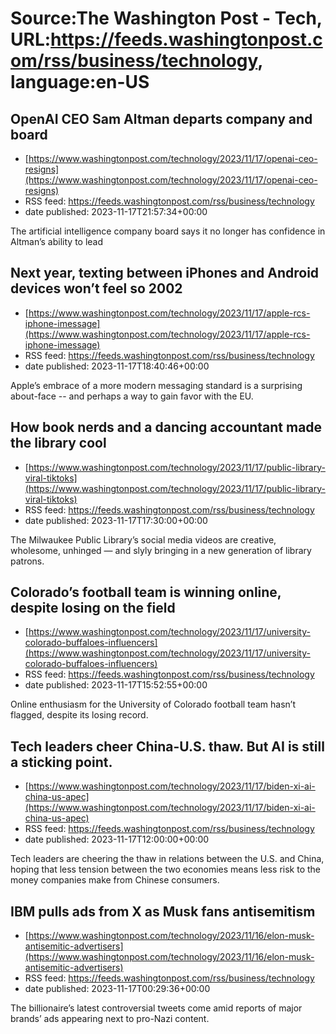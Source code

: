 # Source:The Washington Post - Tech, URL:https://feeds.washingtonpost.com/rss/business/technology, language:en-US

## OpenAI CEO Sam Altman departs company and board
 - [https://www.washingtonpost.com/technology/2023/11/17/openai-ceo-resigns](https://www.washingtonpost.com/technology/2023/11/17/openai-ceo-resigns)
 - RSS feed: https://feeds.washingtonpost.com/rss/business/technology
 - date published: 2023-11-17T21:57:34+00:00

The artificial intelligence company board says it no longer has confidence in Altman’s ability to lead

## Next year, texting between iPhones and Android devices won’t feel so 2002
 - [https://www.washingtonpost.com/technology/2023/11/17/apple-rcs-iphone-imessage](https://www.washingtonpost.com/technology/2023/11/17/apple-rcs-iphone-imessage)
 - RSS feed: https://feeds.washingtonpost.com/rss/business/technology
 - date published: 2023-11-17T18:40:46+00:00

Apple’s embrace of a more modern messaging standard is a surprising about-face -- and perhaps a way to gain favor with the EU.

## How book nerds and a dancing accountant made the library cool
 - [https://www.washingtonpost.com/technology/2023/11/17/public-library-viral-tiktoks](https://www.washingtonpost.com/technology/2023/11/17/public-library-viral-tiktoks)
 - RSS feed: https://feeds.washingtonpost.com/rss/business/technology
 - date published: 2023-11-17T17:30:00+00:00

The Milwaukee Public Library’s social media videos are creative, wholesome, unhinged — and slyly bringing in a new generation of library patrons.

## Colorado’s football team is winning online, despite losing on the field
 - [https://www.washingtonpost.com/technology/2023/11/17/university-colorado-buffaloes-influencers](https://www.washingtonpost.com/technology/2023/11/17/university-colorado-buffaloes-influencers)
 - RSS feed: https://feeds.washingtonpost.com/rss/business/technology
 - date published: 2023-11-17T15:52:55+00:00

Online enthusiasm for the University of Colorado football team hasn’t flagged, despite its losing record.

## Tech leaders cheer China-U.S. thaw. But AI is still a sticking point.
 - [https://www.washingtonpost.com/technology/2023/11/17/biden-xi-ai-china-us-apec](https://www.washingtonpost.com/technology/2023/11/17/biden-xi-ai-china-us-apec)
 - RSS feed: https://feeds.washingtonpost.com/rss/business/technology
 - date published: 2023-11-17T12:00:00+00:00

Tech leaders are cheering the thaw in relations between the U.S. and China, hoping that less tension between the two economies means less risk to the money companies make from Chinese consumers.

## IBM pulls ads from X as Musk fans antisemitism
 - [https://www.washingtonpost.com/technology/2023/11/16/elon-musk-antisemitic-advertisers](https://www.washingtonpost.com/technology/2023/11/16/elon-musk-antisemitic-advertisers)
 - RSS feed: https://feeds.washingtonpost.com/rss/business/technology
 - date published: 2023-11-17T00:29:36+00:00

The billionaire’s latest controversial tweets come amid reports of major brands’ ads appearing next to pro-Nazi content.

